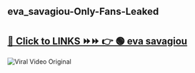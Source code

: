 
 ## eva_savagiou-Only-Fans-Leaked

# <h2><a href="https://clipsfans.com/eva_savagiou&ref=git">🔗 Click to LINKS ⏩⏩ 👉 🟢 eva savagiou </a></h2>

<a href="https://clipsfans.com/eva_savagiou&ref=git" rel="nofollow" data-target="animated-image.originalLink"><img src="https://i.ibb.co.com/xMMVF88/686577567.gif" alt="Viral Video Original" style="max-width: 100%; display: inline-block;" data-target="animated-image.originalImage"></a>
